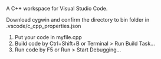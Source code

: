 A C++ workspace for Visual Studio Code.

Download cygwin and confirm the directory to bin folder in .vscode/c_cpp_properties.json

1. Put your code in myfile.cpp
2. Build code by Ctrl+Shift+B or Terminal > Run Build Task...
3. Run code by F5 or Run > Start Debugging...
